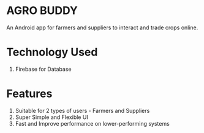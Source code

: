 # AGRO BUDDY
 An Android app for farmers and suppliers to interact and trade crops online.
 
# Technology Used
  1. Firebase for Database
  
# Features
  1. Suitable for 2 types of users - Farmers and Suppliers
  2. Super Simple and Flexible UI
  3. Fast and Improve performance on lower-performing systems
